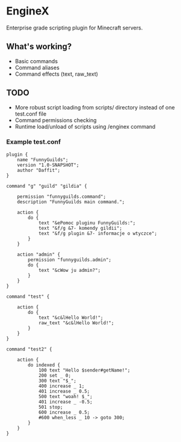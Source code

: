 # EngineX

Enterprise grade scripting plugin for Minecraft servers.

## What's working?
- Basic commands
- Command aliases
- Command effects (text, raw_text)

## TODO
- More robust script loading from scripts/ directory instead of one test.conf file
- Command permissions checking
- Runtime load/unload of scripts using /enginex command

### Example test.conf
```
plugin {
    name "FunnyGuilds";
    version "1.0-SNAPSHOT";
    author "Daffit";
}

command "g" "guild" "gildia" {

    permission "funnyguilds.command";
    description "FunnyGuilds main command.";

    action {
        do {
            text "&ePomoc pluginu FunnyGuilds:";
            text "&f/g &7- komendy gildii";
            text "&f/g plugin &7- informacje o wtyczce";
        }
    }

    action "admin" {
        permission "funnyguilds.admin";
        do {
            text "&cWow ju admin?";
        }
    }
}

command "test" {

    action {
        do {
            text "&c&lHello World!";
            raw_text "&c&lHello World!";
        }
    }
}

command "test2" {

    action {
        do indexed {
            100 text "Hello $sender#getName!";
            200 set _ 0;
            300 text "$_";
            400 increase _ 1;
            401 increase _ 0.5;
            500 text "woah! $_";
            401 increase _ -0.5;
            501 stop;
            600 increase _ 0.5;
            #600 when_less _ 10 -> goto 300;
        }
    }
}
```
